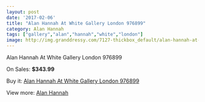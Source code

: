 ```yaml
---
layout: post
date: '2017-02-06'
title: "Alan Hannah At White Gallery London 976899"
category: Alan Hannah
tags: ["gallery","alan","hannah","white","london"]
image: http://img.granddressy.com/7127-thickbox_default/alan-hannah-at-white-gallery-london-976899.jpg
---
```

Alan Hannah At White Gallery London 976899

On Sales: **$343.99**
<a href="https://www.granddressy.com/en/alan-hannah/6384-alan-hannah-at-white-gallery-london-976899.html"><amp-img layout="responsive" width="600" height="600" src="//img.granddressy.com/7127-thickbox_default/alan-hannah-at-white-gallery-london-976899.jpg" alt="Alan Hannah At White Gallery London 976899 0" /></a>

Buy it: [Alan Hannah At White Gallery London 976899](https://www.granddressy.com/en/alan-hannah/6384-alan-hannah-at-white-gallery-london-976899.html "Alan Hannah At White Gallery London 976899")

View more: [Alan Hannah](https://www.granddressy.com/en/113-alan-hannah "Alan Hannah")